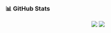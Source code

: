 ### 📊 GitHub Stats
<div align="center">
  <img align="center" src="https://github-readme-stats.vercel.app/api/top-langs/?username=ariyavas&hide=VHDL&layout=compact&langs_count=12" />
  <img align="center" src="https://github-readme-stats.vercel.app/api/top-langs/?username=supansatan&hide=VHDL&layout=compact&langs_count=20" />
</div>
